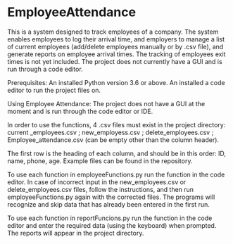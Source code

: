 # EmployeeAttendance
This is a system designed to track employees of a company.
The system enables employees to log their arrival time, and employers to manage a list of current employees (add/delete employees manually or by .csv file), and generate reports on employee arrival times. 
The tracking of employees exit times is not yet included.
The project does not currently have a GUI and is run through a code editor.

Prerequisites:
An installed Python version 3.6 or above. 
An installed a code editor to run the project files on.

Using Employee Attendance: 
The project does not have a GUI at the moment and is run through the code editor or IDE.

In order to use the functions, 4 .csv files must exist in the project directory: 
current _employees.csv ;
new_employess.csv ;
delete_employees.csv ;
Employee_attendance.csv (can be empty other than the column header).

The first row is the heading of each column, and should be in this order: ID, name, phone, age.
Example files can be found in the repository.

To use each function in employeeFunctions.py run the function in the code editor.
In case of incorrect input in the new_employees.csv or delete_employees.csv files, follow the instructions, and then run employeeFunctions.py again with the corrected files.
The programs will recognize and skip data that has already been entered in the first run.

To use each function in reportFuncions.py run the function in the code editor and enter the required data (using the keyboard) when prompted. The reports will appear in the project directory.
